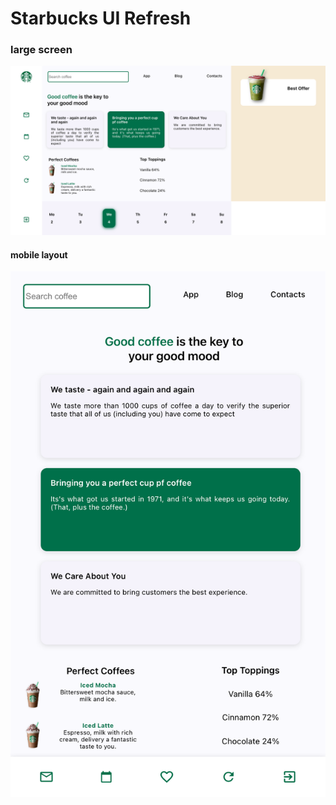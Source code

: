 # Starbucks UI Refresh

### large screen

![big screen layout](./screenshots/big-screen-layout.png)

#### mobile layout

![mobile layout](./screenshots/mobile-layout.png)
